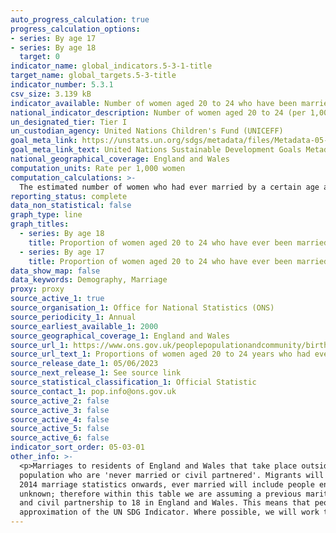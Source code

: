 ```yaml
---
auto_progress_calculation: true
progress_calculation_options:
- series: By age 17
- series: By age 18
  target: 0
indicator_name: global_indicators.5-3-1-title
target_name: global_targets.5-3-title
indicator_number: 5.3.1
csv_size: 3.139 kB
indicator_available: Number of women aged 20 to 24 who have been married by age 17 or by age 18
national_indicator_description: Number of women aged 20 to 24 (per 1,000 women) who have ever been married by their 17th birthday and  by their 18th birthday.
un_designated_tier: Tier I
un_custodian_agency: United Nations Children's Fund (UNICEFF)
goal_meta_link: https://unstats.un.org/sdgs/metadata/files/Metadata-05-03-01.pdf
goal_meta_link_text: United Nations Sustainable Development Goals Metadata (PDF 207 KB)
national_geographical_coverage: England and Wales
computation_units: Rate per 1,000 women
computation_calculations: >-
  The estimated number of women who had ever married by a certain age are based on women born in given years. For example, for every 1,000 women born between 1976 and 1980, 1.4 will have married by their 17th birthday and 4.9 for every 1,000 will have married by their 18th birthday.
reporting_status: complete
data_non_statistical: false
graph_type: line
graph_titles:
  - series: By age 18
    title: Proportion of women aged 20 to 24 who have ever been married by age 18
  - series: By age 17
    title: Proportion of women aged 20 to 24 who have ever been married by age 17
data_show_map: false
data_keywords: Demography, Marriage
proxy: proxy
source_active_1: true
source_organisation_1: Office for National Statistics (ONS)
source_periodicity_1: Annual
source_earliest_available_1: 2000
source_geographical_coverage_1: England and Wales
source_url_1: https://www.ons.gov.uk/peoplepopulationandcommunity/birthsdeathsandmarriages/marriagecohabitationandcivilpartnerships/adhocs/1204proportionsofwomenaged20to24yearswhohadevermarriedbyage17andbyage181976to1980to1999to2003
source_url_text_1: Proportions of women aged 20 to 24 years who had ever married by age 17 and by age 18, 1976 to 1980, to 1999 to 2003
source_release_date_1: 05/06/2023
source_next_release_1: See source link
source_statistical_classification_1: Official Statistic 
source_contact_1: pop.info@ons.gov.uk
source_active_2: false
source_active_3: false
source_active_4: false
source_active_5: false
source_active_6: false
indicator_sort_order: 05-03-01
other_info: >-
  <p>Marriages to residents of England and Wales that take place outside of England and Wales are not included. Marriages that take place in England and Wales to non-residents are included. </p> <p> Estimates are based on the population estimates by marital status, specifically the
  population who are 'never married or civil partnered'. Migrants will be included within these population estimates. Estimates try to indicate behaviour by exact age 18 and by exact age 17 and do not take into account; death, divorce or migration which could occur by age 24. </p> <p>For
  2014 marriage statistics onwards, ever married will include people entering into a marriage with either an opposite sex or a same sex partner. Same sex couples converting their civil partnership into a marriage will be included with ever married because previous marital status is
  unknown; therefore within this table we are assuming a previous marital status (before civil partnership) of never married or civil partnered.  </p> <p> From 27 February 2023, the Marriage and Civil Partnership (Minimum Age) Act 2022 came into effect. This act raised the age of marriage
  and civil partnership to 18 in England and Wales. This means that people aged 16 to 17 years are no longer able to marry or enter a civil partnership under any circumstances, including with parental or judicial consent from this date. </p>  This indicator is being used as an
  approximation of the UN SDG Indicator. Where possible, we will work to identify or develop UK data to meet the global indicator specification. This indicator has been identified in collaboration with topic experts.
---
```

